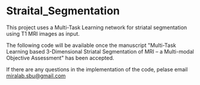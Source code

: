 # Straital_Segmentation

This project uses a Multi-Task Learning network for striatal segmentation using T1 MRI images as input.

The following code will be available once the manuscript "Multi-Task Learning based 3-Dimensional Striatal Segmentation of MRI – a Multi-modal Objective Assessment"
has been accepted.

If there are any questions in the implementation of the code, pelase email miralab.sbu@gmail.com
